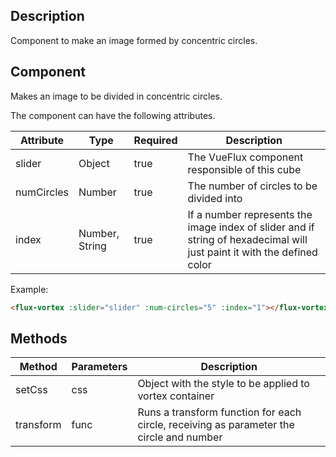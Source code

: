 ---
---

## Description

Component to make an image formed by concentric circles.

## Component

Makes an image to be divided in concentric circles.

The component can have the following attributes.

| Attribute | Type | Required | Description |
|-----------|------|----------|-------------|
| slider | Object | true | The VueFlux component responsible of this cube |
| numCircles | Number | true | The number of circles to be divided into |
| index | Number, String | true | If a number represents the image index of slider and if string of hexadecimal will just paint it with the defined color |

Example:
``` html
<flux-vortex :slider="slider" :num-circles="5" :index="1"></flux-vortex>
```

## Methods

| Method | Parameters | Description |
|--------|------------|-------------|
| setCss | css | Object with the style to be applied to vortex container |
| transform | func | Runs a transform function for each circle, receiving as parameter the circle and number |
